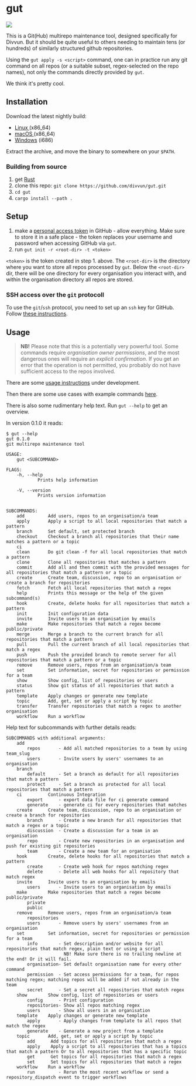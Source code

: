 # gut

[![](https://divvun-tc.thetc.se/api/github/v1/repository/divvun/gut/main/badge.svg)](https://divvun-tc.thetc.se/api/github/v1/repository/divvun/gut/main/latest)

This is a Git(Hub) multirepo maintenance tool, designed specifically for Divvun. But it should be quite useful to others needing to maintain tens (or hundreds) of similarly structured github repositories.

Using the `gut apply -s <script>` command, one can in practice run any git command on all repos (or a suitable subset, regex-selected on the repo names), not only the commands directly provided by `gut`.

We think it's pretty cool.


## Installation

Download the latest nightly build:

* [Linux  ](https://pahkat.uit.no/devtools/download/gut?channel=nightly&platform=linux)   (x86_64)
* [macOS  ](https://pahkat.uit.no/devtools/download/gut?channel=nightly&platform=macos)   (x86_64)
* [Windows](https://pahkat.uit.no/devtools/download/gut?channel=nightly&platform=windows) (i686)

Extract the archive, and move the binary to somewhere on your `$PATH`.

### Building from source

1. get [Rust](https://www.rust-lang.org/learn/get-started)
1. clone this repo: `git clone https://github.com/divvun/gut.git`
2. `cd gut`
1. `cargo install --path .`

## Setup

1. make a [personal access token](https://github.com/settings/tokens) in GitHub - allow everything. Make sure to store it in a safe place - the token replaces your username and password when accessing GitHub via `gut`.
1. run `gut init -r <root-dir> -t <token>`

`<token>` is the token created in step 1. above.
The `<root-dir>` is the directory where you want to store all repos processed by `gut`.
Below the `<root-dir>` dir, there will be one directory for every organisation you interact with, and within the organisation directory all repos are stored.

### SSH access over the `git` protocoll

To use the `git`/`ssh` protocol, you need to set up an `ssh` key for GitHub. Follow [these instructions](https://docs.github.com/en/authentication/connecting-to-github-with-ssh/generating-a-new-ssh-key-and-adding-it-to-the-ssh-agent).

## Usage

> **NB!** Please note that this is a potentially very powerful tool. Some commands require *organisation owner permissions*, and the most dangerous ones will require an *explicit confirmation*. If you get an error that the operation is not permitted, you probably do not have sufficient access to the repos involved.

There are some [usage instructions](USAGE.md) under development.

Then there are some use cases with example commands
[here](https://giellalt.github.io/infra/infraremake/HowToMergeUpdatesFromCore.html).

There is also some rudimentary help text. Run `gut --help` to get an overview.

In version 0.1.0 it reads:

```
$ gut --help         
gut 0.1.0
git multirepo maintenance tool

USAGE:
    gut <SUBCOMMAND>

FLAGS:
    -h, --help       
            Prints help information

    -V, --version    
            Prints version information


SUBCOMMANDS:
    add         Add users, repos to an organisation/a team
    apply       Apply a script to all local repositories that match a pattern
    branch      Set default, set protected branch
    checkout    Checkout a branch all repositories that their name matches a pattern or a topic
    ci          
    clean       Do git clean -f for all local repositories that match a pattern
    clone       Clone all repositories that matches a pattern
    commit      Add all and then commit with the provided messages for all repositories that match a pattern or a topic
    create      Create team, discussion, repo to an organisation or create a branch for repositories
    fetch       Fetch all local repositories that match a regex
    help        Prints this message or the help of the given subcommand(s)
    hook        Create, delete hooks for all repositories that match a pattern
    init        Init configuration data
    invite      Invite users to an organisation by emails
    make        Make repositories that match a regex become public/private
    merge       Merge a branch to the current branch for all repositories that match a pattern
    pull        Pull the current branch of all local repositories that match a regex
    push        Push the provided branch to remote server for all repositories that match a pattern or a topic
    remove      Remove users, repos from an organisation/a team
    set         Set information, secret for repositories or permission for a team
    show        Show config, list of repositories or users
    status      Show git status of all repositories that match a pattern
    template    Apply changes or generate new template
    topic       Add, get, set or apply a script by topic
    transfer    Transfer repositories that match a regex to another organisation
    workflow    Run a workflow
```

Help text for subcommands with further details reads:

```
SUBCOMMANDS with additional arguments:
    add
        repos       - Add all matched repositories to a team by using team_slug
        users       - Invite users by users' usernames to an organisation
    branch
        default     - Set a branch as default for all repositories that match a pattern
        protect     - Set a branch as protected for all local repositories that match a pattern
    ci          Continuous Integration
        export      - export data file for ci generate command
        generate    - generate ci for every repositories that matches
    create      Create team, discussion, repo to an organisation or create a branch for repositories
        branch      - Create a new branch for all repositories that match a regex or a topic
        discussion  - Create a discussion for a team in an organisation
        repo        - Create new repositories in an organisation and push for existing git repositories
        team        - Create a new team for an organisation
    hook        Create, delete hooks for all repositories that match a pattern
        create      - Create web hook for repos matching regex
        delete      - Delete all web hooks for all repository that match regex
    invite      Invite users to an organisation by emails
        users       - Invite users to an organisation by emails
    make        Make repositories that match a regex become public/private
        private    
        public     
    remove      Remove users, repos from an organisation/a team
        repositories    
        users       - Remove users by users' usernames from an organisation
    set         Set information, secret for repositories or permission for a team
        info        - Set description and/or website for all repositories that match regex, plain text or using a script
                      NB! Make sure there is no trailing newline at the end! Or it will fail.
        organisation- Set default organisation name for every other command
        permission  - Set access permissions for a team, for repos matching regex; matching repos will be added if not already in the team
        secret      - Set a secret all repositories that match regex
    show        Show config, list of repositories or users
        config      - Print configuration
        repositories- Show all repos matching regex   
        users       - Show all users in an organisation
    template    Apply changes or generate new template
        apply       - Apply changes from template to all repos that match the regex
        generate    - Generate a new project from a template
    topic       Add, get, set or apply a script by topic
        add      Add topics for all repositories that match a regex
        apply    Apply a script to all repositories that has a topics that match a pattern Or to all repositories that has a specific topic
        get      Get topics for all repositories that match a regex
        set      Set topics for all repositories that match a regex
    workflow    Run a workflow
        run         - Rerun the most recent workflow or send a repository_dispatch event to trigger workflows
```
